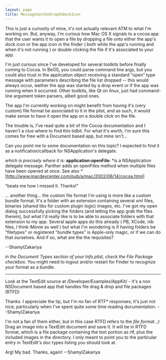 ```yaml
---
layout: page
title: MessageSentOnDropOnDockIcon
---
```


This is just a curiosity of mine, it's not actually relevant ATM to what I'm working on. But, anyway, I'm curious how Mac OS X signals to a cocoa app that the user wants it to open a file by dropping a file onto either the app's dock icon or the app icon in the finder ( both while the app's running and when it's not running ) or double clicking the file if it's associated to your app.

I'm just curious since I've developed for several toolkits before finally coming to Cocoa. In BeOS, you could parse command line args, but you could also trust in the application object receiving a standard "open" type message with parameters describing the file list dropped -- this would always occur, wether the app was started by a drop event or if the app was running when it occurred. Other toolkits, like Qt on linux, just had command-line argument token parsers, albeit good ones.

The app  I'm currently working on might benefit from having it's (very custom) file format be associated to it in the plist, and as such, it would make sense to have it open the app on a double click on the file.

The trouble is, I've read quite a bit of the Cocoa documentation and I haven't a clue where to find this tidbit. For what it's worth, I'm sure this comes for free with a Document based app, but mine isn't...

Can you point me to some documentation on this topic? I expected to find it as a notification/callback for NSApplication's delegate. 

*which is precisely where it is:*  **application:openFile:** *is a NSApplication delegate message. Panther adds an openFiles method when multiple files have been opened at once. See also * [http://www.macdevcenter.com/pub/a/mac/2002/06/14/cocoa.html]

"beats me how I missed it. Thanks!"

... another thing... the custom file format I'm using is more like a custom bundle format. It's a folder with an extension containing several xml files, binaries (shared libs for custom plugin logic) images, etc. I've got my open dialog successfully picking the folders (and letting the app grab the files therein), but what I'd really like is to be able to associate folders with that extension to my app. Several apple apps do this already ( PB, XCode, nib files, I think iMovie as well ) but what I'm wondering is if having folders be "filetypes" or registered "bundle types" is Apple-only magic, or if we can do that ourselves. And if so, what are the the requisites?

--ShamylZakariya

*in the Document Types section of your Info.plist, check the File Package checkbox.* You might need to logout and/or restart for Finder to recognize your format as a bundle.

----

Look at the TextEdit source at /Developer/Examples/AppKit/ - it's a non NSDocument based app that handles file drag & drop and file packages (RTFD)

Thanks. I appreciate the tip, but I'm no fan of RTF* responses; it's just not nice, particularly when I've spent quite some time reading documentation. --ShamylZakariya

I'm not a fan of them either, but in this case RTFD refers to the *file format. ;)* Drag an image into a TextEdit document and save it. It will be in RTFD format, which is a file package containing the text portion as rtf, plus the included images in the directory. I only meant to point you to the particular entry in TextEdit's doc types listing you should look at.

Arg! My bad. Thanks, again! --ShamylZakariya

